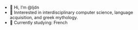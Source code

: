 - 👋 Hi, I’m @ljdn
- 👀 Innterested in interdisciplinary computer science, language acquisition, and greek mythology.
- 🌱 Currently studying: French 

<!---
ljdn/ljdn is a ✨ special ✨ repository because its `README.md` (this file) appears on your GitHub profile.
You can click the Preview link to take a look at your changes.
--->
